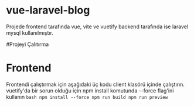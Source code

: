 # vue-laravel-blog

Projede frontend tarafında vue, vite ve vuetify backend tarafında ise laravel mysql kullanılmıştır.

#Projeyi Çalıtırma

# Frontend

Frontendi çalıştırmak için aşağıdaki üç kodu client klasörü içinde çalıştırın. vuetify'da bir sorun olduğu için npm install komutunda --force flag'ini kullanın
``bash
npm install --force
npm run build
npm run preview
``
